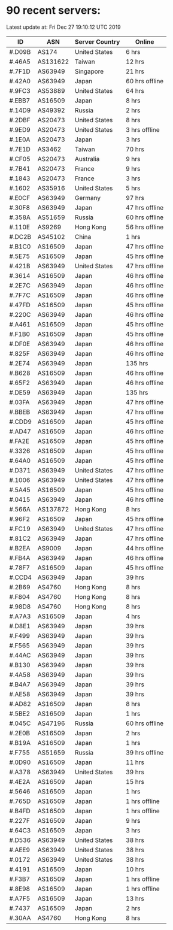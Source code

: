 # 90 recent servers:

Latest update at: Fri Dec 27 19:10:12 UTC 2019

| ID | ASN | Server Country | Online |
| -- | --- | -------------- | ------ |
| #.D09B | AS174 | United States | 6 hrs |
| #.46A5 | AS131622 | Taiwan | 12 hrs |
| #.7F1D | AS63949 | Singapore | 21 hrs |
| #.42A0 | AS63949 | Japan | 60 hrs offline |
| #.9FC3 | AS53889 | United States | 64 hrs |
| #.EBB7 | AS16509 | Japan | 8 hrs |
| #.14D9 | AS49392 | Russia | 2 hrs |
| #.2DBF | AS20473 | United States | 8 hrs |
| #.9ED9 | AS20473 | United States | 3 hrs offline |
| #.1E0A | AS20473 | Japan | 3 hrs |
| #.7E1D | AS3462 | Taiwan | 70 hrs |
| #.CF05 | AS20473 | Australia | 9 hrs |
| #.7B41 | AS20473 | France | 9 hrs |
| #.1843 | AS20473 | France | 3 hrs |
| #.1602 | AS35916 | United States | 5 hrs |
| #.E0CF | AS63949 | Germany | 97 hrs |
| #.30F8 | AS63949 | Japan | 47 hrs offline |
| #.358A | AS51659 | Russia | 60 hrs offline |
| #.110E | AS9269 | Hong Kong | 56 hrs offline |
| #.DC2B | AS45102 | China | 1 hrs |
| #.B1C0 | AS16509 | Japan | 47 hrs offline |
| #.5E75 | AS16509 | Japan | 45 hrs offline |
| #.421B | AS63949 | United States | 47 hrs offline |
| #.3614 | AS16509 | Japan | 46 hrs offline |
| #.2E7C | AS63949 | Japan | 46 hrs offline |
| #.7F7C | AS16509 | Japan | 46 hrs offline |
| #.47FD | AS16509 | Japan | 45 hrs offline |
| #.220C | AS63949 | Japan | 46 hrs offline |
| #.A461 | AS16509 | Japan | 45 hrs offline |
| #.F1B0 | AS16509 | Japan | 45 hrs offline |
| #.DF0E | AS63949 | Japan | 46 hrs offline |
| #.825F | AS63949 | Japan | 46 hrs offline |
| #.2E74 | AS63949 | Japan | 135 hrs |
| #.B628 | AS16509 | Japan | 46 hrs offline |
| #.65F2 | AS63949 | Japan | 46 hrs offline |
| #.DE59 | AS63949 | Japan | 135 hrs |
| #.03FA | AS63949 | Japan | 47 hrs offline |
| #.BBEB | AS63949 | Japan | 47 hrs offline |
| #.CDD9 | AS16509 | Japan | 45 hrs offline |
| #.AD47 | AS16509 | Japan | 46 hrs offline |
| #.FA2E | AS16509 | Japan | 45 hrs offline |
| #.3326 | AS16509 | Japan | 45 hrs offline |
| #.64A0 | AS16509 | Japan | 45 hrs offline |
| #.D371 | AS63949 | United States | 47 hrs offline |
| #.1006 | AS63949 | United States | 47 hrs offline |
| #.5A45 | AS16509 | Japan | 45 hrs offline |
| #.0415 | AS63949 | Japan | 46 hrs offline |
| #.566A | AS137872 | Hong Kong | 8 hrs |
| #.96F2 | AS16509 | Japan | 45 hrs offline |
| #.FC19 | AS63949 | United States | 47 hrs offline |
| #.81C2 | AS63949 | Japan | 47 hrs offline |
| #.B2EA | AS9009 | Japan | 44 hrs offline |
| #.FB4A | AS63949 | Japan | 46 hrs offline |
| #.78F7 | AS16509 | Japan | 45 hrs offline |
| #.CCD4 | AS63949 | Japan | 39 hrs |
| #.2B69 | AS4760 | Hong Kong | 8 hrs |
| #.F804 | AS4760 | Hong Kong | 8 hrs |
| #.98D8 | AS4760 | Hong Kong | 8 hrs |
| #.A7A3 | AS16509 | Japan | 4 hrs |
| #.D8E1 | AS63949 | Japan | 39 hrs |
| #.F499 | AS63949 | Japan | 39 hrs |
| #.F565 | AS63949 | Japan | 39 hrs |
| #.44AC | AS63949 | Japan | 39 hrs |
| #.B130 | AS63949 | Japan | 39 hrs |
| #.4A58 | AS63949 | Japan | 39 hrs |
| #.B4A7 | AS63949 | Japan | 39 hrs |
| #.AE58 | AS63949 | Japan | 39 hrs |
| #.AD82 | AS16509 | Japan | 8 hrs |
| #.5BE2 | AS16509 | Japan | 1 hrs |
| #.045C | AS47196 | Russia | 60 hrs offline |
| #.2E0B | AS16509 | Japan | 2 hrs |
| #.B19A | AS16509 | Japan | 1 hrs |
| #.F755 | AS51659 | Russia | 39 hrs offline |
| #.0D90 | AS16509 | Japan | 11 hrs |
| #.A378 | AS63949 | United States | 39 hrs |
| #.4E2A | AS16509 | Japan | 15 hrs |
| #.5646 | AS16509 | Japan | 1 hrs |
| #.765D | AS16509 | Japan | 1 hrs offline |
| #.B4FD | AS16509 | Japan | 1 hrs offline |
| #.227F | AS16509 | Japan | 9 hrs |
| #.64C3 | AS16509 | Japan | 3 hrs |
| #.D536 | AS63949 | United States | 38 hrs |
| #.AEE9 | AS63949 | United States | 38 hrs |
| #.0172 | AS63949 | United States | 38 hrs |
| #.4191 | AS16509 | Japan | 10 hrs |
| #.F3B7 | AS16509 | Japan | 1 hrs offline |
| #.8E98 | AS16509 | Japan | 1 hrs offline |
| #.A7F5 | AS16509 | Japan | 13 hrs |
| #.7437 | AS16509 | Japan | 2 hrs |
| #.30AA | AS4760 | Hong Kong | 8 hrs |

